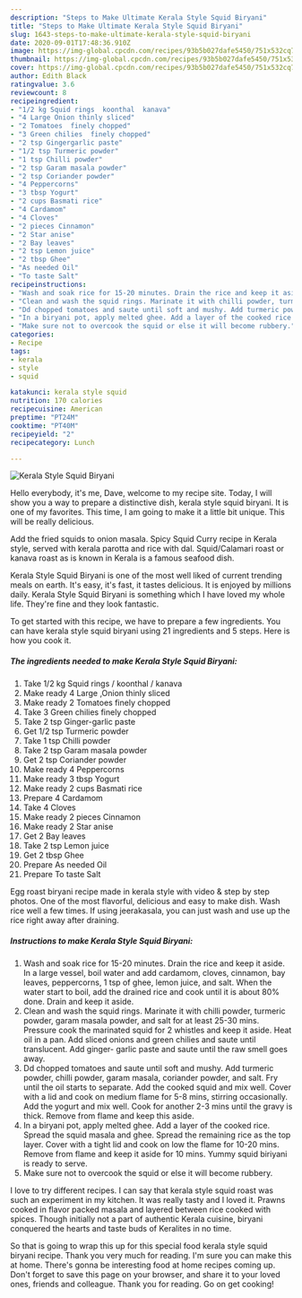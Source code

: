 ```yaml
---
description: "Steps to Make Ultimate Kerala Style Squid Biryani"
title: "Steps to Make Ultimate Kerala Style Squid Biryani"
slug: 1643-steps-to-make-ultimate-kerala-style-squid-biryani
date: 2020-09-01T17:48:36.910Z
image: https://img-global.cpcdn.com/recipes/93b5b027dafe5450/751x532cq70/kerala-style-squid-biryani-recipe-main-photo.jpg
thumbnail: https://img-global.cpcdn.com/recipes/93b5b027dafe5450/751x532cq70/kerala-style-squid-biryani-recipe-main-photo.jpg
cover: https://img-global.cpcdn.com/recipes/93b5b027dafe5450/751x532cq70/kerala-style-squid-biryani-recipe-main-photo.jpg
author: Edith Black
ratingvalue: 3.6
reviewcount: 8
recipeingredient:
- "1/2 kg Squid rings  koonthal  kanava"
- "4 Large Onion thinly sliced"
- "2 Tomatoes  finely chopped"
- "3 Green chilies  finely chopped"
- "2 tsp Gingergarlic paste"
- "1/2 tsp Turmeric powder"
- "1 tsp Chilli powder"
- "2 tsp Garam masala powder"
- "2 tsp Coriander powder"
- "4 Peppercorns"
- "3 tbsp Yogurt"
- "2 cups Basmati rice"
- "4 Cardamom"
- "4 Cloves"
- "2 pieces Cinnamon"
- "2 Star anise"
- "2 Bay leaves"
- "2 tsp Lemon juice"
- "2 tbsp Ghee"
- "As needed Oil"
- "To taste Salt"
recipeinstructions:
- "Wash and soak rice for 15-20 minutes. Drain the rice and keep it aside. In a large vessel, boil water and add cardamom, cloves, cinnamon, bay leaves, peppercorns, 1 tsp of ghee, lemon juice, and salt. When the water start to boil, add the drained rice and cook until it is about 80% done. Drain and keep it aside."
- "Clean and wash the squid rings. Marinate it with chilli powder, turmeric powder, garam masala powder, and salt for at least 25-30 mins. Pressure cook the marinated squid for 2 whistles and keep it aside. Heat oil in a pan. Add sliced onions and green chilies and saute until translucent. Add ginger- garlic paste and saute until the raw smell goes away."
- "Dd chopped tomatoes and saute until soft and mushy. Add turmeric powder, chilli powder, garam masala, coriander powder, and salt. Fry until the oil starts to separate. Add the cooked squid and mix well. Cover with a lid and cook on medium flame for 5-8 mins, stirring occasionally. Add the yogurt and mix well. Cook for another 2-3 mins until the gravy is thick. Remove from flame and keep this aside."
- "In a biryani pot, apply melted ghee. Add a layer of the cooked rice. Spread the squid masala and ghee. Spread the remaining rice as the top layer. Cover with a tight lid and cook on low the flame for 10-20 mins. Remove from flame and keep it aside for 10 mins. Yummy squid biriyani is ready to serve."
- "Make sure not to overcook the squid or else it will become rubbery."
categories:
- Recipe
tags:
- kerala
- style
- squid

katakunci: kerala style squid 
nutrition: 170 calories
recipecuisine: American
preptime: "PT24M"
cooktime: "PT40M"
recipeyield: "2"
recipecategory: Lunch

---
```



![Kerala Style Squid Biryani](https://img-global.cpcdn.com/recipes/93b5b027dafe5450/751x532cq70/kerala-style-squid-biryani-recipe-main-photo.jpg)

Hello everybody, it's me, Dave, welcome to my recipe site. Today, I will show you a way to prepare a distinctive dish, kerala style squid biryani. It is one of my favorites. This time, I am going to make it a little bit unique. This will be really delicious.

Add the fried squids to onion masala. Spicy Squid Curry recipe in Kerala style, served with kerala parotta and rice with dal. Squid/Calamari roast or kanava roast as is known in Kerala is a famous seafood dish.

Kerala Style Squid Biryani is one of the most well liked of current trending meals on earth. It's easy, it's fast, it tastes delicious. It is enjoyed by millions daily. Kerala Style Squid Biryani is something which I have loved my whole life. They're fine and they look fantastic.


To get started with this recipe, we have to prepare a few ingredients. You can have kerala style squid biryani using 21 ingredients and 5 steps. Here is how you cook it.

<!--inarticleads1-->

##### The ingredients needed to make Kerala Style Squid Biryani:

1. Take 1/2 kg Squid rings / koonthal / kanava
1. Make ready 4 Large ,Onion thinly sliced
1. Make ready 2 Tomatoes  finely chopped
1. Take 3 Green chilies  finely chopped
1. Take 2 tsp Ginger-garlic paste
1. Get 1/2 tsp Turmeric powder
1. Take 1 tsp Chilli powder
1. Take 2 tsp Garam masala powder
1. Get 2 tsp Coriander powder
1. Make ready 4 Peppercorns
1. Make ready 3 tbsp Yogurt
1. Make ready 2 cups Basmati rice
1. Prepare 4 Cardamom
1. Take 4 Cloves
1. Make ready 2 pieces Cinnamon
1. Make ready 2 Star anise
1. Get 2 Bay leaves
1. Take 2 tsp Lemon juice
1. Get 2 tbsp Ghee
1. Prepare As needed Oil
1. Prepare To taste Salt


Egg roast biryani recipe made in kerala style with video &amp; step by step photos. One of the most flavorful, delicious and easy to make dish. Wash rice well a few times. If using jeerakasala, you can just wash and use up the rice right away after draining. 

<!--inarticleads2-->

##### Instructions to make Kerala Style Squid Biryani:

1. Wash and soak rice for 15-20 minutes. Drain the rice and keep it aside. In a large vessel, boil water and add cardamom, cloves, cinnamon, bay leaves, peppercorns, 1 tsp of ghee, lemon juice, and salt. When the water start to boil, add the drained rice and cook until it is about 80% done. Drain and keep it aside.
1. Clean and wash the squid rings. Marinate it with chilli powder, turmeric powder, garam masala powder, and salt for at least 25-30 mins. Pressure cook the marinated squid for 2 whistles and keep it aside. Heat oil in a pan. Add sliced onions and green chilies and saute until translucent. Add ginger- garlic paste and saute until the raw smell goes away.
1. Dd chopped tomatoes and saute until soft and mushy. Add turmeric powder, chilli powder, garam masala, coriander powder, and salt. Fry until the oil starts to separate. Add the cooked squid and mix well. Cover with a lid and cook on medium flame for 5-8 mins, stirring occasionally. Add the yogurt and mix well. Cook for another 2-3 mins until the gravy is thick. Remove from flame and keep this aside.
1. In a biryani pot, apply melted ghee. Add a layer of the cooked rice. Spread the squid masala and ghee. Spread the remaining rice as the top layer. Cover with a tight lid and cook on low the flame for 10-20 mins. Remove from flame and keep it aside for 10 mins. Yummy squid biriyani is ready to serve.
1. Make sure not to overcook the squid or else it will become rubbery.


I love to try different recipes. I can say that kerala style squid roast was such an experiment in my kitchen. It was really tasty and I loved it. Prawns cooked in flavor packed masala and layered between rice cooked with spices. Though initially not a part of authentic Kerala cuisine, biryani conquered the hearts and taste buds of Keralites in no time. 

So that is going to wrap this up for this special food kerala style squid biryani recipe. Thank you very much for reading. I'm sure you can make this at home. There's gonna be interesting food at home recipes coming up. Don't forget to save this page on your browser, and share it to your loved ones, friends and colleague. Thank you for reading. Go on get cooking!

